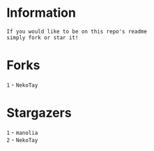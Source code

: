 # Information
`If you would like to be on this repo's readme`</br>`simply fork or star it!`</br>
# Forks
`1` - `NekoTay`</br>
# Stargazers
`1` - `manolia`</br>`2` - `NekoTay`</br>